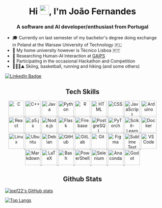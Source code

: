 <div align="center">    
<h1 align="center">Hi <img src="https://media.giphy.com/media/hvRJCLFzcasrR4ia7z/giphy.gif" width="30px"/>, I'm João Fernandes</h1>
<h3 align="center">A software and AI developer/enthusiast from Portugal</h3>
</div>

<ul>
    <li> 🎓️ Currently on last semester of my bachelor's degree doing exchange in Poland at the Warsaw University of Technology 🇵🇱</li> 
    <li> 🏫 My home university however is Técnico Lisboa 🇵🇹</li>
    <li> 🔬 Researching Human-AI Interaction at <a href="https://github.com/GAIPS">GAIPS</a></li>
    <li> 🥇 Participating in the occasional Hackathon and Competition</li>
    <li> 🎿🏀🏃⛰ Skiing, basketball, running and hiking (and some others)</li>
</ul>

<div id="badges">
<a href="https://www.linkedin.com/in/joao-pp-fernandes/">
    <img src="https://img.shields.io/badge/LinkedIn-blue?style=for-the-badge&logo=linkedin&logoColor=white" alt="LinkedIn Badge"/>
  </a>
</div>

<h2 align="center">Tech Skills</h2>

<p align="center">
    <!-- C -->
    <a href="https://www.gnu.org/software/gnu-c-manual/">
        <img src="https://cdn.jsdelivr.net/gh/devicons/devicon@latest/icons/c/c-original.svg" width="50px" height="50px" alt="C" />
    </a>
    <!-- C++ -->
    <a href="https://cplusplus.com/">
        <img src="https://cdn.jsdelivr.net/gh/devicons/devicon@latest/icons/cplusplus/cplusplus-original.svg" width="50px" height="50px" alt="C++" />
    </a>
    <!-- Java -->
    <a href="https://www.oracle.com/java/">
        <img src="https://cdn.jsdelivr.net/gh/devicons/devicon@latest/icons/java/java-original.svg" width="50px" height="50px" alt="Java" />
    </a>
    <!-- Python -->
    <a href="https://www.python.org/">
        <img src="https://cdn.jsdelivr.net/gh/devicons/devicon@latest/icons/python/python-original.svg" width="50px" height="50px" alt="Python" />
    </a>
    <!-- R -->
    <a href="https://www.r-project.org/">
        <img src="https://cdn.jsdelivr.net/gh/devicons/devicon@latest/icons/r/r-original.svg" width="50px" height="50px" alt="R" />
    </a>
    <!-- HTML -->
    <a href="https://developer.mozilla.org/en-US/docs/Web/HTML">
        <img src="https://cdn.jsdelivr.net/gh/devicons/devicon@latest/icons/html5/html5-original.svg" width="50px" height="50px" alt="HTML" />
    </a>
    <!-- CSS -->
    <a href="https://developer.mozilla.org/en-US/docs/Web/CSS">
        <img src="https://cdn.jsdelivr.net/gh/devicons/devicon@latest/icons/css3/css3-original.svg" width="50px" height="50px" alt="CSS" />
    </a>
    <!-- JavaScript -->
    <a href="https://developer.mozilla.org/en-US/docs/Web/JavaScript">
        <img src="https://cdn.jsdelivr.net/gh/devicons/devicon@latest/icons/javascript/javascript-original.svg" width="50px" height="50px" alt="JavaScript" />
    </a>
    <!-- Arduino -->
    <a href="https://www.arduino.cc/">
        <img src="https://cdn.jsdelivr.net/gh/devicons/devicon@latest/icons/arduino/arduino-original.svg" width="50px" height="50px" alt="Arduino" />
    </a>
    <!-- React -->
    <a href="https://reactjs.org/">
        <img src="https://cdn.jsdelivr.net/gh/devicons/devicon@latest/icons/react/react-original.svg" width="50px" height="50px" alt="React" />
    </a>
    <!-- p5.js -->
    <a href="https://p5js.org/">
        <img src="https://cdn.jsdelivr.net/gh/devicons/devicon@latest/icons/p5js/p5js-original.svg" width="50px" height="50px" alt="p5.js" />
    </a>
    <!-- Node.js -->
    <a href="https://nodejs.org/">
        <img src="https://cdn.jsdelivr.net/gh/devicons/devicon@latest/icons/nodejs/nodejs-original.svg" width="50px" height="50px" alt="Node.js" />
    </a>
    <!-- Flask -->
    <a href="https://flask.palletsprojects.com/">
        <img src="https://img.icons8.com/?size=100&id=MHcMYTljfKOr&format=png&color=FFFFFF" width="50px" height="50px" alt="Flask" />
    </a>
    <!-- Firebase -->
    <a href="https://firebase.google.com/">
        <img src="https://cdn.jsdelivr.net/gh/devicons/devicon@latest/icons/firebase/firebase-plain.svg" width="50px" height="50px" alt="Firebase" />
    </a>
    <!-- PostgreSQL -->
    <a href="https://www.postgresql.org/">
        <img src="https://cdn.jsdelivr.net/gh/devicons/devicon@latest/icons/postgresql/postgresql-original.svg" width="50px" height="50px" alt="PostgreSQL" />
    </a>
    <!-- PyTorch -->
    <a href="https://pytorch.org/">
        <img src="https://cdn.jsdelivr.net/gh/devicons/devicon@latest/icons/pytorch/pytorch-original.svg" width="50px" height="50px" alt="PyTorch" />
    </a>
    <!-- Scikit-Learn -->
    <a href="https://scikit-learn.org/">
        <img src="https://upload.wikimedia.org/wikipedia/commons/0/05/Scikit_learn_logo_small.svg" width="50px" height="50px" alt="Scikit-Learn" />
    </a>
    <!-- Docker -->
    <a href="https://www.docker.com/">
        <img src="https://cdn.jsdelivr.net/gh/devicons/devicon@latest/icons/docker/docker-original.svg" width="50px" height="50px" alt="Docker" />
    </a>
    <!-- Linux -->
    <a href="https://www.linux.org/">
        <img src="https://cdn.jsdelivr.net/gh/devicons/devicon@latest/icons/linux/linux-original.svg" width="50px" height="50px" alt="Linux" />
    </a>
    <!-- Ubuntu -->
    <a href="https://ubuntu.com/">
        <img src="https://img.icons8.com/?size=100&id=63208&format=png&color=000000" width="50px" height="50px" alt="Ubuntu" />
    </a>
    <!-- Debian -->
    <a href="https://www.debian.org/">
        <img src="https://cdn.jsdelivr.net/gh/devicons/devicon@latest/icons/debian/debian-original.svg" width="50px" height="50px" alt="Debian" />
    </a>
    <!-- GitHub -->
    <a href="https://github.com/">
        <img src="https://img.icons8.com/?size=100&id=3tC9EQumUAuq&format=png&color=FFFFFF" width="50px" height="50px" alt="GitHub" />
    </a>
    <!-- GitLab -->
    <a href="https://gitlab.com/">
        <img src="https://cdn.jsdelivr.net/gh/devicons/devicon@latest/icons/gitlab/gitlab-original.svg" width="50px" height="50px" alt="GitLab" />
    </a>
    <!-- Git -->
    <a href="https://git-scm.com/">
        <img src="https://cdn.jsdelivr.net/gh/devicons/devicon@latest/icons/git/git-original.svg" width="50px" height="50px" alt="Git" />
    </a>
    <!-- Figma -->
    <a href="https://figma.com/">
        <img src="https://cdn.jsdelivr.net/gh/devicons/devicon@latest/icons/figma/figma-original.svg" width="50px" height="50px" alt="Figma" />
    </a>
    <!-- Sublime Text -->
    <a href="https://www.sublimetext.com/">
        <img src="https://img.icons8.com/?size=100&id=6RHskkZGRABM&format=png&color=000000" width="50px" height="50px" alt="Sublime Text" />
    </a>
    <!-- VS Code -->
    <a href="https://code.visualstudio.com/">
        <img src="https://cdn.jsdelivr.net/gh/devicons/devicon@latest/icons/vscode/vscode-original.svg" width="50px" height="50px" alt="VS Code" />
    </a>
    <!-- Markdown -->
    <a href="https://www.markdownguide.org/">
        <img src="https://img.icons8.com/?size=100&id=21812&format=png&color=FFFFFF" width="50px" height="50px" alt="Markdown" />
    </a>
    <!-- LaTeX -->
    <a href="https://www.latex-project.org/">
        <img src="https://img.icons8.com/?size=100&id=WBooq2dInw0x&format=png&color=000000" width="50px" height="50px" alt="LaTeX" />
    </a>
    <!-- Bash -->
    <a href="https://www.gnu.org/software/bash/">
        <img src="https://img.icons8.com/?size=100&id=9MJf0ngDwS8z&format=png&color=000000" width="50px" height="50px" alt="Bash" />
    </a>
    <!-- PowerShell -->
    <a href="https://docs.microsoft.com/en-us/powershell/">
        <img src="https://cdn.jsdelivr.net/gh/devicons/devicon@latest/icons/powershell/powershell-original.svg" width="50px" height="50px" alt="PowerShell" />
    </a>
    <!-- Selenium -->
    <a href="https://www.selenium.dev/">
        <img src="https://cdn.jsdelivr.net/gh/devicons/devicon@latest/icons/selenium/selenium-original.svg" width="50px" height="50px" alt="Selenium" />
    </a>
    <!-- Anaconda -->
    <a href="https://www.anaconda.com/">
        <img src="https://cdn.jsdelivr.net/gh/devicons/devicon@latest/icons/anaconda/anaconda-original.svg" width="50px" height="50px" alt="Anaconda" />
    </a>
    <!-- Godot -->
    <a href="https://godotengine.org/">
        <img src="https://cdn.jsdelivr.net/gh/devicons/devicon@latest/icons/godot/godot-original.svg" width="50px" height="50px" alt="Godot" />
    </a>
</p>


<h2 align="center">Github Stats</h2>

[![jppf22's GitHub stats](https://github-readme-stats.vercel.app/api?username=jppf22&show=reviews,discussions_started,discussions_answered,prs_merged,prs_merged_percentage&show_icons=true&theme=dark)](https://github.com/anuraghazra/github-readme-stats)

[![Top Langs](https://github-readme-stats.vercel.app/api/top-langs/?username=jppf22&theme=dark&size_weight=0.5&count_weight=0.5)](https://github.com/anuraghazra/github-readme-stats)

